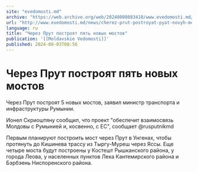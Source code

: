 ```yaml
---
site: "evedomosti.md"
archive: "https://web.archive.org/web/20240808083418/www.evedomosti.md/news/cherez-prut-postroyat-pyat-novyh-mostov"
url: "http://www.evedomosti.md/news/cherez-prut-postroyat-pyat-novyh-mostov"
language: ru
title: "Через Прут построят пять новых мостов"
publication: '[[Moldavskie Vedomosti]]'
published: 2024-08-03T08:56
---
```


# Через Прут построят пять новых мостов

Через Прут построят 5 новых мостов, заявил министр транспорта и инфраструктуры Румынии.

Ионел Скриоштяну сообщил, что проект "обеспечит взаимосвязь Молдовы с Румынией и, косвенно, с ЕС", сообщает @rusputnikmd

Первым планируют построить мост через Прут в Унгенах, чтобы протянуть до Кишинева трассу из Тыргу-Муреш через Яссы. Еще четыре моста будут построены у Костешт Рышканского района, у города Леова, у населенных пунктов Лека Кантемирского района и Бэрбэень Ниспоренского района.